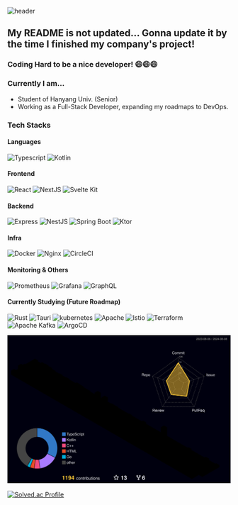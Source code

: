 ![header](https://capsule-render.vercel.app/api?type=slice&color=auto&height=300&section=header&text=Kyum's%20Repository&fontSize=90)

## My README is not updated... Gonna update it by the time I finished my company's project!

### Coding Hard to be a nice developer! 😄😄😄

### Currently I am...
- Student of Hanyang Univ. (Senior)
- Working as a Full-Stack Developer, expanding my roadmaps to DevOps.

### Tech Stacks

#### Languages
<p>
    <img alt="Typescript" src ="https://img.shields.io/badge/Typescript-3178C6.svg?&style=for-the-badge&logo=Typescript&logoColor=white"/>
    <img alt="Kotlin" src ="https://img.shields.io/badge/Kotlin-7F52FF.svg?&style=for-the-badge&logo=Kotlin&logoColor=white"/>
</p> 

#### Frontend
<p>
    <img alt="React" src ="https://img.shields.io/badge/React-61DAF8.svg?&style=for-the-badge&logo=React&logoColor=white"/>
    <img alt="NextJS" src ="https://img.shields.io/badge/Nextjs-000000.svg?&style=for-the-badge&logo=nextdotjs&logoColor=white"/>
    <img alt="Svelte Kit" src ="https://img.shields.io/badge/Svelte Kit-FF3E00.svg?&style=for-the-badge&logo=svelte&logoColor=white"/>
</p> 

#### Backend
<p>
    <img alt="Express" src ="https://img.shields.io/badge/React-61DAF8.svg?&style=for-the-badge&logo=React&logoColor=white"/>
    <img alt="NestJS" src ="https://img.shields.io/badge/nestjs-E0234E.svg?&style=for-the-badge&logo=nestjs&logoColor=white"/>
    <img alt="Spring Boot" src ="https://img.shields.io/badge/springboot-6DB33F.svg?&style=for-the-badge&logo=springboot&logoColor=white"/>
    <img alt="Ktor" src ="https://img.shields.io/badge/Ktor-087CFA.svg?&style=for-the-badge&logo=ktor&logoColor=white"/>
</p> 

#### Infra
<p>
    <img alt="Docker" src ="https://img.shields.io/badge/Docker-2496ED.svg?&style=for-the-badge&logo=Docker&logoColor=white"/>
    <img alt="Nginx" src ="https://img.shields.io/badge/Nginx-009639.svg?&style=for-the-badge&logo=nginx&logoColor=white"/>
    <img alt="CircleCI" src ="https://img.shields.io/badge/circleci-343434.svg?&style=for-the-badge&logo=circleci&logoColor=white"/>
</p> 

#### Monitoring & Others
<p>
    <img alt="Prometheus" src ="https://img.shields.io/badge/Prometheus-E6522C.svg?&style=for-the-badge&logo=prometheus&logoColor=white"/>
    <img alt="Grafana" src ="https://img.shields.io/badge/Grafana-F46800.svg?&style=for-the-badge&logo=grafana&logoColor=white"/>
    <img alt="GraphQL" src ="https://img.shields.io/badge/GraphQL-E10098.svg?&style=for-the-badge&logo=graphql&logoColor=white"/>
</p> 

#### Currently Studying (Future Roadmap)
<p>
    <img alt="Rust" src ="https://img.shields.io/badge/Rust-000000.svg?&style=for-the-badge&logo=Rust&logoColor=white"/>
    <img alt="Tauri" src ="https://img.shields.io/badge/Tauri-24C8D8.svg?&style=for-the-badge&logo=tauri&logoColor=white"/>
    <img alt="kubernetes" src ="https://img.shields.io/badge/kubernetes-326CE5.svg?&style=for-the-badge&logo=kubernetes&logoColor=white"/>
    <img alt="Apache" src ="https://img.shields.io/badge/Apache-D22128.svg?&style=for-the-badge&logo=apache&logoColor=white"/>
    <img alt="Istio" src ="https://img.shields.io/badge/Istio-466BB0.svg?&style=for-the-badge&logo=istio&logoColor=white"/>
    <img alt="Terraform" src ="https://img.shields.io/badge/Terraform-844FBA.svg?&style=for-the-badge&logo=terraform&logoColor=white"/>
    <img alt="Apache Kafka" src ="https://img.shields.io/badge/apachekafka-231F20.svg?&style=for-the-badge&logo=apachekafka&logoColor=white"/>
    <img alt="ArgoCD" src ="https://img.shields.io/badge/argo-EF7B4D.svg?&style=for-the-badge&logo=argo&logoColor=white"/>
</p>


![](./profile-3d-contrib/profile-night-rainbow.svg)

[![Solved.ac Profile](http://mazassumnida.wtf/api/v2/generate_badge?boj=myugyin)](https://solved.ac/myugyin/)

<!--
[![Anurag's github stats](https://github-readme-stats.vercel.app/api?username=KyumKyum&count_private=true&theme=synthwave&show_icons=true)](https://github.com/anuraghazra/github-readme-stats)


**KyumKyum/KyumKyum** is a ✨ _special_ ✨ repository because its `README.md` (this file) appears on your GitHub profile.

Here are some ideas to get you started:

- 🔭 I’m currently working on ...
- 🌱 I’m currently learning ...
- 👯 I’m looking to collaborate on ...
- 🤔 I’m looking for help with ...
- 💬 Ask me about ...
- 📫 How to reach me: ...
- 😄 Pronouns: ...
- ⚡ Fun fact: ...
-->

